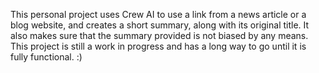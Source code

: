 This personal project uses Crew AI to use a link from a news article or a blog website, and creates a short summary, along with its original title. It also makes sure that the summary provided is not biased by any means. This project is still a work in progress and has a long way to go until it is fully functional. :)

